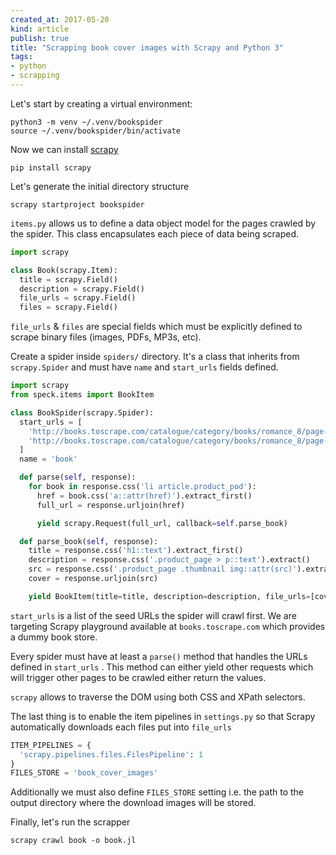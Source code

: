 ```yaml
---
created_at: 2017-05-20
kind: article
publish: true
title: "Scrapping book cover images with Scrapy and Python 3"
tags:
- python
- scrapping
---
```


Let's start by creating a virtual environment:

```
python3 -m venv ~/.venv/bookspider
source ~/.venv/bookspider/bin/activate
```

Now we can install [scrapy](https://scrapy.org/)

```
pip install scrapy
```

Let's generate the initial directory structure

```
scrapy startproject bookspider
```

`items.py`  allows us to define a data object model for the pages crawled by the spider. This class encapsulates each piece of data being scraped.

```python
import scrapy

class Book(scrapy.Item):
  title = scrapy.Field()
  description = scrapy.Field()
  file_urls = scrapy.Field()
  files = scrapy.Field()
```

`file_urls`  & `files` are special fields which must be explicitly defined to scrape binary files (images, PDFs, MP3s, etc).

Create a spider inside `spiders/` directory. It's a class that inherits from `scrapy.Spider` and must have `name` and `start_urls` fields defined.

```python
import scrapy
from speck.items import BookItem

class BookSpider(scrapy.Spider):
  start_urls = [
    'http://books.toscrape.com/catalogue/category/books/romance_8/page-1.html',
    'http://books.toscrape.com/catalogue/category/books/romance_8/page-2.html'
  ]
  name = 'book'

  def parse(self, response):
    for book in response.css('li article.product_pod'):
      href = book.css('a::attr(href)').extract_first()
      full_url = response.urljoin(href)

      yield scrapy.Request(full_url, callback=self.parse_book)

  def parse_book(self, response):
    title = response.css('h1::text').extract_first()
    description = response.css('.product_page > p::text').extract()
    src = response.css('.product_page .thumbnail img::attr(src)').extract_first()
    cover = response.urljoin(src)

    yield BookItem(title=title, description=description, file_urls=[cover])
```

`start_urls` is a list of the seed URLs the spider will crawl first.  We are targeting Scrapy playground available at `books.toscrape.com` which provides a dummy book store.

Every  spider must have at least a `parse()`  method that handles the URLs defined in `start_urls` . This method can either yield other requests which will trigger other pages to be crawled either return the values.

`scrapy` allows to traverse the DOM using both CSS and XPath selectors.

The last thing is to enable the item pipelines in `settings.py` so that Scrapy automatically downloads each files put into `file_urls`

```python
ITEM_PIPELINES = {
  'scrapy.pipelines.files.FilesPipeline': 1
}
FILES_STORE = 'book_cover_images'
```

Additionally we must also define `FILES_STORE` setting i.e. the path to the output directory where the download images will be stored.

Finally, let's run the scrapper

```
scrapy crawl book -o book.jl
```



